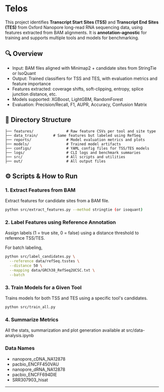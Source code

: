 # Telos

This project identifies **Transcript Start Sites (TSS)** and **Transcript End Sites (TES)** from Oxford Nanopore long-read RNA sequencing data, using features extracted from BAM alignments. It is **annotation-agnostic** for training and supports multiple tools and models for benchmarking.

## 🔍 Overview

* Input: BAM files aligned with Minimap2 + candidate sites from StringTie or IsoQuant
* Output: Trained classifiers for TSS and TES, with evaluation metrics and feature importance
* Features extracted: coverage shifts, soft-clipping, entropy, splice junction distance, etc.
* Models supported: XGBoost, LightGBM, RandomForest
* Evaluation: Precision/Recall, F1, AUPR, Accuracy, Confusion Matrix

## 📂 Directory Structure

```
├── features/               # Raw feature CSVs per tool and site type
├── data_train/       # Same features but labeled using RefSeq
├── reports/                # Model evaluation metrics and plots
├── models/                 # Trained model artifacts
├── configs/                # YAML config files for TSS/TES models
├── logs/                   # CLI logs and benchmark summaries
├── src/                    # All scripts and utilities
├── out/                    # All output files 
```

## ⚙️ Scripts & How to Run

### 1. Extract Features from BAM

Extract features for candidate sites from a BAM file.

```bash
python src/extract_features.py --method stringtie (or isoquant) 
```

### 2. Label Features using Reference Annotation

Assign labels (1 = true site, 0 = false) using a distance threshold to reference TSS/TES.

For batch labeling, 
```bash
python src/label_candidates.py \
  --reference data/refSeq.tsstes \
  --distance 50 \
  --mapping data/GRCh38_RefSeq2UCSC.txt \
  --batch 
```

### 3. Train Models for a Given Tool

Trains models for both TSS and TES using a specific tool's candidates.

```bash
python src/train_all.py 
```


### 4. Summarize Metrics

All the stats, summarization and plot generation available at src/data-analysis.ipynb



### Data Names

  - nanopore_cDNA_NA12878  
  - pacbio_ENCFF450VAU  
  - nanopore_dRNA_NA12878   
  - pacbio_ENCFF694DIE  
  - SRR307903_hisat
  
---
<!-- 
## ✍️ Author

Developed by [irtesampsu](https://github.com/irtesampsu) as part of course project for CSE 566 at Penn State.

---

For help or issues, open an issue on GitHub or contact the author. -->
